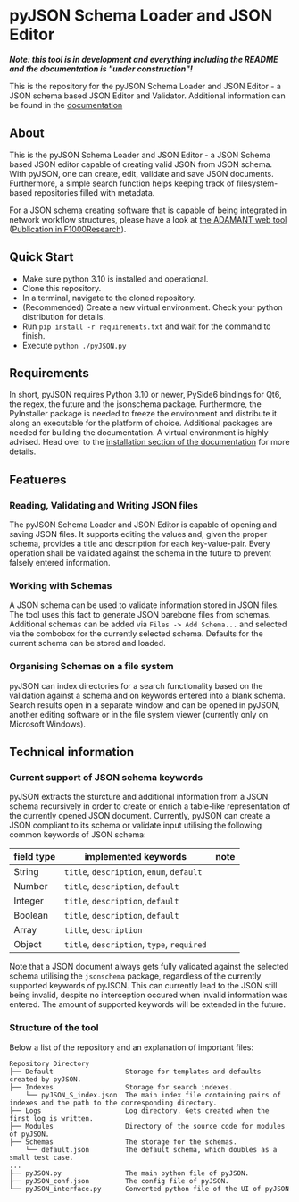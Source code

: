 # pyJSON Schema Loader and JSON Editor

***Note: this tool is in development and everything including the README and the documentation is "under construction"!***

This is the repository for the pyJSON Schema Loader and JSON Editor - a JSON schema based JSON Editor and Validator.
Additional information can be found in the [documentation](https://nplathe.github.io/pyJSON-Schema-Loader-and-JSON-Editor/)

## About
This is the pyJSON Schema Loader and JSON Editor - a JSON Schema based JSON editor capable of creating valid JSON from 
JSON schema. With pyJSON, one can create, edit, validate and save JSON documents. Furthermore, a simple search function 
helps keeping track of filesystem-based repositories filled with metadata.

 For a JSON schema creating software that is capable of being integrated in network workflow structures, please have a 
 look at [the ADAMANT web tool](https://github.com/INP-PM/adamant) ([Publication in F1000Research](https://doi.org/10.12688/f1000research.110875.1)). 


## Quick Start

* Make sure python 3.10 is installed and operational.
* Clone this repository.
* In a terminal, navigate to the cloned repository.
* (Recommended) Create a new virtual environment. Check your python distribution for details.
* Run `pip install -r requirements.txt` and wait for the command to finish.
* Execute `python ./pyJSON.py`


## Requirements

In short, pyJSON requires Python 3.10 or newer, PySide6 bindings for Qt6, the regex, the future and the jsonschema 
package. Furthermore, the PyInstaller package is needed to freeze the environment and distribute it along an executable 
for the platform of choice. Additional packages are needed for building the documentation. A virtual environment is 
highly advised.
Head over to the [installation section of the documentation](https://nplathe.github.io/pyJSON-Schema-Loader-and-JSON-Editor/installation.html)
for more details.

## Featueres

### Reading, Validating and Writing JSON files

The pyJSON Schema Loader and JSON Editor is capable of opening and saving JSON files. It supports editing the values and, 
given the proper schema, provides a title and description for each key-value-pair. Every operation shall be validated 
against the schema in the future to prevent falsely entered information.


### Working with Schemas

A JSON schema can be used to validate information stored in JSON files. The tool uses this fact to generate JSON barebone
files from schemas. Additional schemas can be added via `Files -> Add Schema...` and selected via the combobox for the 
currently selected schema. Defaults for the current schema can be stored and loaded.


### Organising Schemas on a file system

pyJSON can index directories for a search functionality based on the validation against a schema and on keywords entered
into a blank schema. Search results open in a separate window and can be opened in pyJSON, another editing software or 
in the file system viewer (currently only on Microsoft Windows).


## Technical information

### Current support of JSON schema keywords

pyJSON extracts the sturcture and additional information from a JSON schema recursively in order to create or enrich a 
table-like representation of the currently opened JSON document. Currently, pyJSON can create a JSON compliant to its 
schema or validate input utilising the following common keywords of JSON schema:

| field type | implemented keywords                       | note |
|------------|--------------------------------------------|------|
| String     | `title`, `description`, `enum`, `default`  |      |
| Number     | `title`, `description`, `default`          |      |
| Integer    | `title`, `description`, `default`          |      |
| Boolean    | `title`, `description`, `default`          |      |
| Array      | `title`, `description`                     |      |
| Object     | `title`, `description`, `type`, `required` |      |

Note that a JSON document always gets fully validated against the selected schema utilising the `jsonschema` package, regardless of the currently supported keywords of pyJSON. This can currently lead to the JSON still being invalid, despite no interception occured when invalid information was entered. The amount of supported keywords will be extended in the future.  


### Structure of the tool

Below a list of the repository and an explanation of important files:

```
Repository Directory
├── Default                  Storage for templates and defaults created by pyJSON.
├── Indexes                  Storage for search indexes.
    └── pyJSON_S_index.json  The main index file containing pairs of indexes and the path to the corresponding directory.
├── Logs                     Log directory. Gets created when the first log is written.
├── Modules                  Directory of the source code for modules of pyJSON.
├── Schemas                  The storage for the schemas.
    └── default.json         The default schema, which doubles as a small test case.
...
├── pyJSON.py                The main python file of pyJSON.
├── pyJSON_conf.json         The config file of pyJSON.
└── pyJSON_interface.py      Converted python file of the UI of pyJSON
```